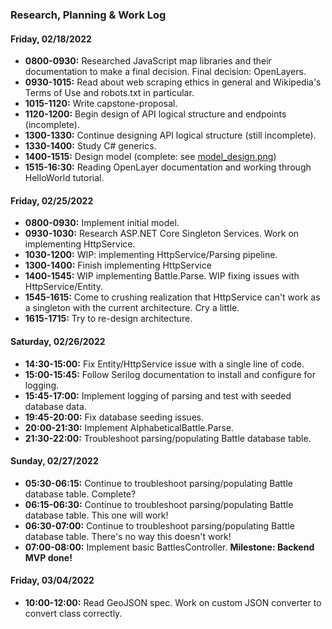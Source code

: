 <!-- Log to track hours for Epicodus Capstone requirements -->

### Research, Planning & Work Log
#### Friday, 02/18/2022

* **0800-0930:** Researched JavaScript map libraries and their documentation to make a final decision. Final decision: OpenLayers.
* **0930-1015:** Read about web scraping ethics in general and Wikipedia's Terms of Use and robots.txt in particular.
* **1015-1120:** Write capstone-proposal.
* **1120-1200:** Begin design of API logical structure and endpoints (incomplete).
* **1300-1330:** Continue designing API logical structure (still incomplete).
* **1330-1400:** Study C# generics.
* **1400-1515:** Design model (complete: see [model_design.png](./model_design.png))
* **1515-16:30:** Reading OpenLayer documentation and working through HelloWorld tutorial.

#### Friday, 02/25/2022

* **0800-0930:** Implement initial model.
* **0930-1030:** Research ASP.NET Core Singleton Services. Work on implementing HttpService.
* **1030-1200:** WIP: implementing HttpService/Parsing pipeline.
* **1300-1400:** Finish implementing HttpService
* **1400-1545:** WIP implementing Battle.Parse. WIP fixing issues with HttpService/Entity.
* **1545-1615:** Come to crushing realization that HttpService can't work as a singleton with the current architecture. Cry a little.
* **1615-1715:** Try to re-design architecture. 

#### Saturday, 02/26/2022

* **14:30-15:00:** Fix Entity/HttpService issue with a single line of code.
* **15:00-15:45:** Follow Serilog documentation to install and configure for logging.
* **15:45-17:00:** Implement logging of parsing and test with seeded database data.
* **19:45-20:00:** Fix database seeding issues.
* **20:00-21:30:** Implement AlphabeticalBattle.Parse.
* **21:30-22:00:** Troubleshoot parsing/populating Battle database table.

#### Sunday, 02/27/2022

* **05:30-06:15:** Continue to troubleshoot parsing/populating Battle database table. Complete?
* **06:15-06:30:** Continue to troubleshoot parsing/populating Battle database table. This one will work!
* **06:30-07:00:** Continue to troubleshoot parsing/populating Battle database table. There's no way this doesn't work!
* **07:00-08:00:** Implement basic BattlesController. **Milestone: Backend MVP done!**

#### Friday, 03/04/2022

* **10:00-12:00:** Read GeoJSON spec. Work on custom JSON converter to convert class correctly.